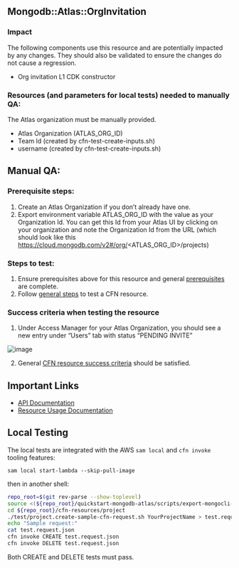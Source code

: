 ## Mongodb::Atlas::OrgInvitation

### Impact
The following components use this resource and are potentially impacted by any changes. They should also be validated to ensure the changes do not cause a regression.
- Org invitation L1 CDK constructor


### Resources (and parameters for local tests) needed to manually QA:
The Atlas organization must be manually provided.
- Atlas Organization (ATLAS_ORG_ID)
- Team Id (created by cfn-test-create-inputs.sh)
- username (created by cfn-test-create-inputs.sh)



## Manual QA:

### Prerequisite steps:
1. Create an Atlas Organization if you don’t already have one.
2. Export environment variable ATLAS_ORG_ID with the value as your Organization Id. You can get this Id from your Atlas UI 
by clicking on your organization and note the Organization Id from the URL (which should look like this https://cloud.mongodb.com/v2#/org/<ATLAS_ORG_ID>/projects)


### Steps to test:
1. Ensure prerequisites above for this resource and general [prerequisites](../../../TESTING.md#prerequisites) are complete.
2. Follow [general steps](../../../TESTING.md#steps) to test a CFN resource.

### Success criteria when testing the resource
1. Under Access Manager for your Atlas Organization, you should see a new entry under “Users” tab with status “PENDING INVITE”  

![image](https://user-images.githubusercontent.com/122359335/227275914-4af66737-fa72-49f8-8713-9d298606bc4f.png)

2. General [CFN resource success criteria](../../../TESTING.md#success-criteria-when-testing-the-resource) should be satisfied.

## Important Links
- [API Documentation](https://www.mongodb.com/docs/atlas/reference/api/organization-create-one-invitation/#invite-one-user-to-an-service-organization)
- [Resource Usage Documentation](https://www.mongodb.com/docs/atlas/invitations/#invitations-to-organizations-and-projects)

## Local Testing

The local tests are integrated with the AWS `sam local` and `cfn invoke` tooling features:

```
sam local start-lambda --skip-pull-image
```
then in another shell:
```bash
repo_root=$(git rev-parse --show-toplevel)
source <(${repo_root}/quickstart-mongodb-atlas/scripts/export-mongocli-config.py)
cd ${repo_root}/cfn-resources/project
./test/project.create-sample-cfn-request.sh YourProjectName > test.request.json 
echo "Sample request:"
cat test.request.json
cfn invoke CREATE test.request.json 
cfn invoke DELETE test.request.json 
```

Both CREATE and DELETE tests must pass.
